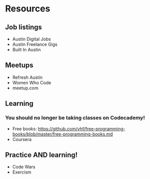 # Resources

## Job listings
* Austin Digital Jobs
* Austin Freelance Gigs
* Built In Austin

## Meetups
* Refresh Austin
* Women Who Code
* meetup.com

## Learning
### You should no longer be taking classes on Codecademy!
* Free books: https://github.com/vhf/free-programming-books/blob/master/free-programming-books.md
* Coursera

## Practice AND learning!
* Code Wars
* Exercism